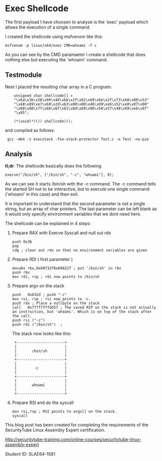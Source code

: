 # Exec Shellcode
The first payload I have choosen to analyse is the 'exec' payload which allows the execution of a single command.

I created the shellcode using msfvenom like this:
```
msfvenom -p linux/x64/exec CMD=whoami -f c
```

As you can see by the CMD paramaeter I create a shellcode that does nothing else but executing the 'whoami' command.

## Testmodule
Next I placed the resulting char array in a C program:

```
    unsigned char shellcode[] =
    "\x6a\x3b\x58\x99\x48\xbb\x2f\x62\x69\x6e\x2f\x73\x68\x00\x53"
    "\x48\x89\xe7\x68\x2d\x63\x00\x00\x48\x89\xe6\x52\xe8\x07\x00"
    "\x00\x00\x77\x68\x6f\x61\x6d\x69\x00\x56\x57\x48\x89\xe6\x0f"
    "\x05";

    (*(void(*)()) shellcode)();
```

and compiled as follows:

```
 gcc -m64 -z execstack -fno-stack-protector Test.c -o Test -no-pie
```

## Analysis
 **tl;dr**: The shellcode basically does the following

 ```
 execve("/bin/sh", ["/bin/sh", "-c", "whoami"], 0);
 ```

 As we can see it starts /bin/sh with the -c command. The -c command tells the started SH not to be interactive, but to execute one single command ('whoami' in this case) and then exit.

It is important to understand that the second parameter is not a single string, but an array of  char pointers. The last parameter can be left blank as it would only specify environment variables that we dont need here.

The shellcode can be explained in 4 steps:

 1. Prepare RAX with Execve Syscall and null out rdx
     ```
     push 0x3b
     pop
     cdq ; clear out rdx so that no environment variables are given
     ```

 2. Prepare RDI ( first parameter )
     ```
     movabs rbx,0x68732f6e69622f ; put '/bin/sh' in rbx
     push rbx
     mov rdi, rsp ; rdi now points to /bin/sh
     ```

3. Prepare argv on the stack
    ```
    push   0x632d ; push "-c"
    mov rsi, rsp ; rsi now points to -c.
    push rdx ; Place a nullbyte on the stack
    call   0x7fffffffdd57 ; The saved RIP on the stack is not actually an instruction, but 'whoami'. Which is on top of the stack after the call.
    push rsi ("-c")
    push rdi ("/bin/sh")  ;
    ```

   The stack now looks like this:
   ```
    +----------------------+
    |                      |
    |       /bin/sh        |
    |                      |
    +----------------------+
    |                      |
    |        -c            |
    |                      |
    +----------------------+
    |                      |
    |       whoami         |
    |                      |
    +----------------------+
   ```



4. Prepare RSI and do the syscall

    ```
    mov rsi,rsp ; RSI points to argv[] on the stack.
    syscall
    ```

This blog post has been created for completing the requirements of the SecurityTube Linux Assembly Expert certification.

http://securitytube-training.com/online-courses/securitytube-linux-assembly-expert

Student ID: SLAE64-1581
